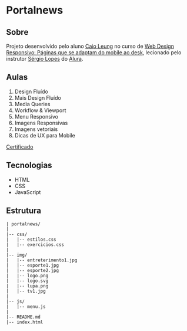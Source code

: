 # Portalnews

## Sobre

Projeto desenvolvido pelo aluno [Caio Leung](https://www.linkedin.com/in/caio-leung-4501a012a) no curso de [Web Design Responsivo: Páginas que se adaptam do mobile ao desk](https://www.alura.com.br/curso-online-web-design-responsivo), lecionado pelo instrutor [Sérgio Lopes](https://cursos.alura.com.br/user/sergiolopes) do [Alura](https://www.alura.com.br).

## Aulas

1. Design Fluído
2. Mais Design Fluído
3. Media Queries
4. Workflow & Viewport
5. Menu Responsivo
6. Imagens Responsivas
7. Imagens vetoriais
8. Dicas de UX para Mobile

[Certificado](https://cursos.alura.com.br/user/caioleung3/course/web-design-responsivo/certificate)

## Tecnologias

* HTML
* CSS
* JavaScript

## Estrutura

```
| portalnews/
|
|-- css/
|   |-- estilos.css
|   |-- exercicios.css
|
|-- img/
|   |-- entreterimento1.jpg
|   |-- esporte1.jpg
|   |-- esporte2.jpg
|   |-- logo.png
|   |-- logo.svg
|   |-- lupa.png
|   |-- tv1.jpg
|
|-- js/
|   |-- menu.js
|
|-- README.md
|-- index.html
```
